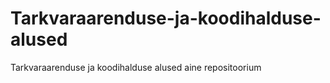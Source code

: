 # Tarkvaraarenduse-ja-koodihalduse-alused
Tarkvaraarenduse ja koodihalduse alused aine repositoorium
